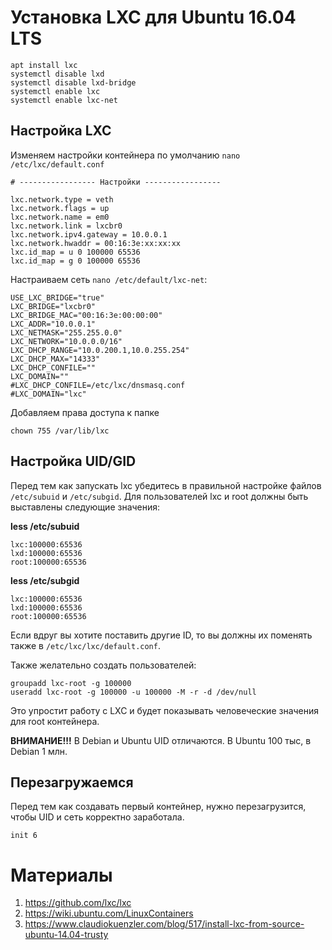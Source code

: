 # Установка LXC для Ubuntu 16.04 LTS

```
apt install lxc
systemctl disable lxd
systemctl disable lxd-bridge
systemctl enable lxc
systemctl enable lxc-net
```


## Настройка LXC

Изменяем настройки контейнера по умолчанию `nano /etc/lxc/default.conf`

```
# ----------------- Настройки -----------------

lxc.network.type = veth
lxc.network.flags = up
lxc.network.name = em0
lxc.network.link = lxcbr0
lxc.network.ipv4.gateway = 10.0.0.1
lxc.network.hwaddr = 00:16:3e:xx:xx:xx
lxc.id_map = u 0 100000 65536
lxc.id_map = g 0 100000 65536
```

Настраиваем сеть `nano /etc/default/lxc-net`:
```
USE_LXC_BRIDGE="true"
LXC_BRIDGE="lxcbr0"
LXC_BRIDGE_MAC="00:16:3e:00:00:00"
LXC_ADDR="10.0.0.1"
LXC_NETMASK="255.255.0.0"
LXC_NETWORK="10.0.0.0/16"
LXC_DHCP_RANGE="10.0.200.1,10.0.255.254"
LXC_DHCP_MAX="14333"
LXC_DHCP_CONFILE=""
LXC_DOMAIN=""
#LXC_DHCP_CONFILE=/etc/lxc/dnsmasq.conf
#LXC_DOMAIN="lxc"
```

Добавляем права доступа к папке
```
chown 755 /var/lib/lxc
```


## Настройка UID/GID


Перед тем как запускать lxc убедитесь в правильной настройке файлов `/etc/subuid` и `/etc/subgid`. Для пользователей lxc и root должны быть выставлены следующие значения:


**less /etc/subuid**
```
lxc:100000:65536
lxd:100000:65536
root:100000:65536
```

**less /etc/subgid**
```
lxc:100000:65536
lxd:100000:65536
root:100000:65536
```

Если вдруг вы хотите поставить другие ID, то вы должны их поменять также в `/etc/lxc/lxc/default.conf`.


Также желательно создать пользователей:
```
groupadd lxc-root -g 100000
useradd lxc-root -g 100000 -u 100000 -M -r -d /dev/null
```
Это упростит работу с LXC и будет показывать человеческие значения для root контейнера.


**ВНИМАНИЕ!!!**
В Debian и Ubuntu UID отличаются. В Ubuntu 100 тыс, в Debian 1 млн.


## Перезагружаемся

Перед тем как создавать первый контейнер, нужно перезагрузится, чтобы UID и сеть корректно заработала.

```
init 6
```


# Материалы
1. https://github.com/lxc/lxc
2. https://wiki.ubuntu.com/LinuxContainers
3. https://www.claudiokuenzler.com/blog/517/install-lxc-from-source-ubuntu-14.04-trusty
 
